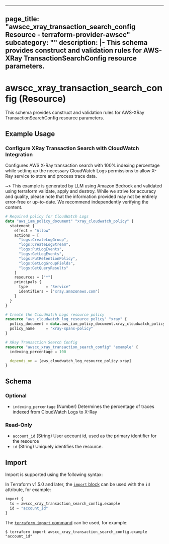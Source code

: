
---
page_title: "awscc_xray_transaction_search_config Resource - terraform-provider-awscc"
subcategory: ""
description: |-
  This schema provides construct and validation rules for AWS-XRay TransactionSearchConfig resource parameters.
---

# awscc_xray_transaction_search_config (Resource)

This schema provides construct and validation rules for AWS-XRay TransactionSearchConfig resource parameters.

## Example Usage

### Configure XRay Transaction Search with CloudWatch Integration

Configures AWS X-Ray transaction search with 100% indexing percentage while setting up the necessary CloudWatch Logs permissions to allow X-Ray service to store and process trace data.

~> This example is generated by LLM using Amazon Bedrock and validated using terraform validate, apply and destroy. While we strive for accuracy and quality, please note that the information provided may not be entirely error-free or up-to-date. We recommend independently verifying the content.

```terraform
# Required policy for CloudWatch Logs
data "aws_iam_policy_document" "xray_cloudwatch_policy" {
  statement {
    effect = "Allow"
    actions = [
      "logs:CreateLogGroup",
      "logs:CreateLogStream",
      "logs:PutLogEvents",
      "logs:GetLogEvents",
      "logs:PutRetentionPolicy",
      "logs:GetLogGroupFields",
      "logs:GetQueryResults"
    ]
    resources = ["*"]
    principals {
      type        = "Service"
      identifiers = ["xray.amazonaws.com"]
    }
  }
}

# Create the CloudWatch Logs resource policy
resource "aws_cloudwatch_log_resource_policy" "xray" {
  policy_document = data.aws_iam_policy_document.xray_cloudwatch_policy.json
  policy_name     = "xray-spans-policy"
}

# XRay Transaction Search Config
resource "awscc_xray_transaction_search_config" "example" {
  indexing_percentage = 100

  depends_on = [aws_cloudwatch_log_resource_policy.xray]
}
```

<!-- schema generated by tfplugindocs -->
## Schema

### Optional

- `indexing_percentage` (Number) Determines the percentage of traces indexed from CloudWatch Logs to X-Ray

### Read-Only

- `account_id` (String) User account id, used as the primary identifier for the resource
- `id` (String) Uniquely identifies the resource.

## Import

Import is supported using the following syntax:

In Terraform v1.5.0 and later, the [`import` block](https://developer.hashicorp.com/terraform/language/import) can be used with the `id` attribute, for example:

```terraform
import {
  to = awscc_xray_transaction_search_config.example
  id = "account_id"
}
```

The [`terraform import` command](https://developer.hashicorp.com/terraform/cli/commands/import) can be used, for example:

```shell
$ terraform import awscc_xray_transaction_search_config.example "account_id"
```
